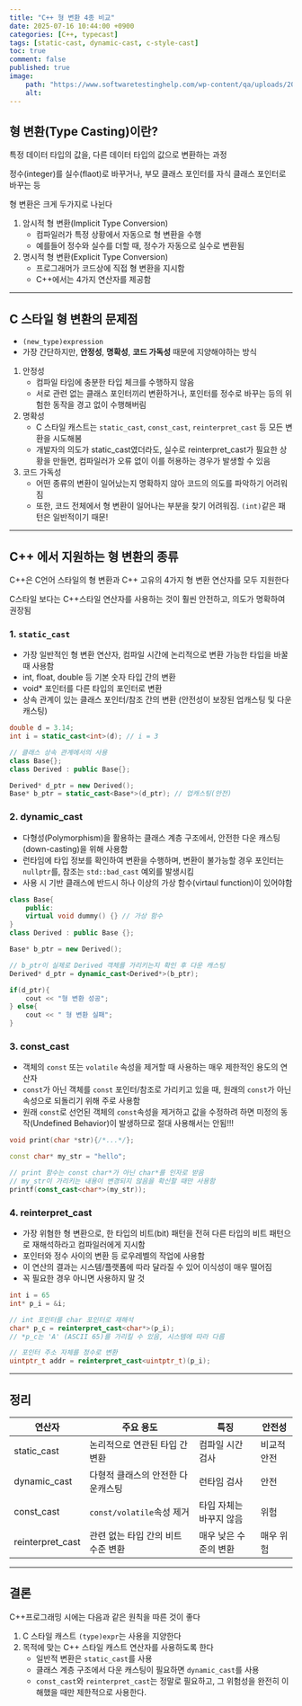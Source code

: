 ```yaml
---
title: "C++ 형 변환 4종 비교"
date: 2025-07-16 10:44:00 +0900
categories: [C++, typecast]  
tags: [static-cast, dynamic-cast, c-style-cast]     
toc: true
comment: false
published: true
image:
    path: "https://www.softwaretestinghelp.com/wp-content/qa/uploads/2019/06/Type-Conversions-in-C.png"
    alt: 
---
```


## 형 변환(Type Casting)이란?

특정 데이터 타입의 값을, 다른 데이터 타입의 값으로 변환하는 과정

정수(integer)를 실수(flaot)로 바꾸거나, 부모 클래스 포인터를 자식 클래스 포인터로 바꾸는 등

형 변환은 크게 두가지로 나뉜다

1. 암시적 형 변환(Implicit Type Conversion) 
	- 컴파일러가 특정 상황에서 자동으로 형 변환을 수행
	- 예를들어 정수와 실수를 더할 때, 정수가 자동으로 실수로 변환됨
2. 명시적 형 변환(Explicit Type Conversion)
	- 프로그래머가 코드상에 직접 형 변환을 지시함
	- C++에서는 4가지 연산자를 제공함

---

## C 스타일 형 변환의 문제점
- `(new_type)expression`
- 가장 간단하지만, **안정성**, **명확성**, **코드 가독성** 때문에 지양해야하는 방식
1. 안정성 
	- 컴파일 타임에 충분한 타입 체크를 수행하지 않음
	- 서로 관련 없는 클래스 포인터끼리 변환하거나, 포인터를 정수로 바꾸는 등의 위험한 동작을 경고 없이 수행해버림
2. 명확성
	- C 스타일 캐스트는 `static_cast`, `const_cast`, `reinterpret_cast` 등 모든 변환을 시도해봄
	- 개발자의 의도가 static_cast였더라도, 실수로 reinterpret_cast가 필요한 상황을 만들면, 컴파일러가 오류 없이 이를 허용하는 경우가 발생할 수 있음
3. 코드 가독성
	- 어떤 종류의 변환이 일어났는지 명확하지 않아 코드의 의도를 파악하기 어려워짐
	- 또한, 코드 전체에서 형 변환이 일어나는 부분을 찾기 어려워짐. `(int)`같은 패턴은 일반적이기 때문!

---

## C++ 에서 지원하는 형 변환의 종류

C++은 C언어 스타일의 형 변환과 C++ 고유의 4가지 형 변환 연산자를 모두 지원한다

C스타일 보다는 C++스타일 연산자를 사용하는 것이 훨씬 안전하고, 의도가 명확하여 권장됨
### 1. `static_cast`
- 가장 일반적인 형 변환 연산자, 컴파일 시간에 논리적으로 변환 가능한 타입을 바꿀 때 사용함
- int, float, double 등 기본 숫자 타입 간의 변환
- void* 포인터를 다른 타입의 포인터로 변환
- 상속 관계이 있는 클래스 포인터/참조 간의 변환 (안전성이 보장된 업캐스팅 및 다운캐스팅)
```cpp
double d = 3.14;
int i = static_cast<int>(d); // i = 3

// 클래스 상속 관계에서의 사용
class Base{};
class Derived : public Base{};

Derived* d_ptr = new Derived();
Base* b_ptr = static_cast<Base*>(d_ptr); // 업캐스팅(안전)
```
### 2. dynamic_cast
- 다형성(Polymorphism)을 활용하는 클래스 계층 구조에서, 안전한 다운 캐스팅(down-casting)을 위해 사용함
- 런타임에 타입 정보를 확인하여 변환을 수행하며, 변환이 불가능할 경우 포인터는 `nullptr`를, 참조는 `std::bad_cast` 예외를 발생시킴
- 사용 시 기반 클래스에 반드시 하나 이상의 가상 함수(virtaul function)이 있어야함

```cpp
class Base{
	public:
	virtual void dummy() {} // 가상 함수
}
class Derived : public Base {};

Base* b_ptr = new Derived();

// b_ptr이 실제로 Derived 객체를 가리키는지 확인 후 다운 캐스팅
Derived* d_ptr = dynamic_cast<Derived*>(b_ptr);

if(d_ptr){
	cout << "형 변환 성공";
} else{
	cout << " 형 변환 실패";
}
```
### 3. const_cast
- 객체의 `const` 또는 `volatile` 속성을 제거할 때 사용하는 매우 제한적인 용도의 연산자
- `const`가 아닌 객체를 `const` 포인터/참조로 가리키고 있을 때, 원래의 `const`가 아닌 속성으로 되돌리기 위해 주로 사용함
- 원래 `const`로 선언된 객체의 `const`속성을 제거하고 값을 수정하려 하면 미정의 동작(Undefined Behavior)이 발생하므로 절대 사용해서는 안됨!!!
```cpp
void print(char *str){/*...*/};

const char* my_str = "hello";

// print 함수는 const char*가 아닌 char*를 인자로 받음
// my_str이 가리키는 내용이 변경되지 않음을 확신할 때만 사용함
printf(const_cast<char*>(my_str));
```

### 4. reinterpret_cast
- 가장 위혐한 형 변환으로, 한 타입의 비트(bit) 패턴을 전혀 다른 타입의 비트 패턴으로 재해석하라고 컴파일러에게 지시함
- 포인터와 정수 사이의 변환 등 로우레벨의 작업에 사용함
- 이 연산의 결과는 시스템/플랫폼에 따라 달라질 수 있어 이식성이 매우 떨어짐
- 꼭 필요한 경우 아니면 사용하지 말 것
```cpp
int i = 65
int* p_i = &i;

// int 포인터를 char 포인터로 재해석
char* p_c = reinterpret_cast<char*>(p_i);
// *p_c는 'A' (ASCII 65)를 가리킬 수 있음, 시스템에 따라 다름 

// 포인터 주소 자체를 정수로 변환
uintptr_t addr = reinterpret_cast<uintptr_t)(p_i);
```

---

## 정리

| 연산자              | 주요 용도                 | 특징            | 안전성    |
| ---------------- | --------------------- | ------------- | ------ |
| static_cast      | 논리적으로 연관된 타입 간 변환     | 컴파일 시간 검사     | 비교적 안전 |
| dynamic_cast     | 다형적 클래스의 안전한 다운캐스팅    | 런타임 검사        | 안전     |
| const_cast       | `const/volatile`속성 제거 | 타입 자체는 바꾸지 않음 | 위험     |
| reinterpret_cast | 관련 없는 타입 간의 비트 수준 변환  | 매우 낮은 수준의 변환  | 매우 위험  |

---

## 결론

C++프로그래밍 시에는 다음과 같은 원칙을 따른 것이 좋다

1. C 스타일 캐스트 `(type)expr`는 사용을 지양한다
2. 목적에 맞는 C++ 스타일 캐스트 연산자를 사용하도록 한다
	- 일반적 변환은 `static_cast`를 사용
	- 클래스 계층 구조에서 다운 캐스팅이 필요하면 `dynamic_cast`를 사용
	- `const_cast`와 `reinterpret_cast`는 정말로 필요하고, 그 위험성을 완전히 이해했을 때만 제한적으로 사용한다.
